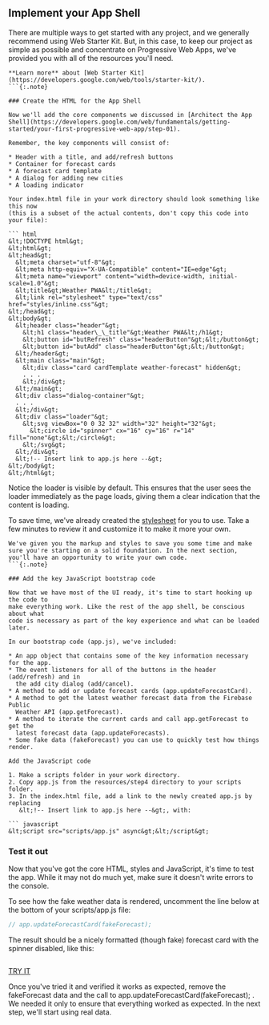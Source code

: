 ## Implement your App Shell

There are multiple ways to get started with any project, and we generally
recommend using Web Starter Kit. But, in this case, to keep our project as
simple as possible and concentrate on Progressive Web Apps, we've provided you
with all of the resources you'll need.

```
**Learn more** about [Web Starter Kit](https://developers.google.com/web/tools/starter-kit/).
```{:.note}

### Create the HTML for the App Shell

Now we'll add the core components we discussed in [Architect the App
Shell](https://developers.google.com/web/fundamentals/getting-started/your-first-progressive-web-app/step-01).

Remember, the key components will consist of:

* Header with a title, and add/refresh buttons
* Container for forecast cards
* A forecast card template
* A dialog for adding new cities
* A loading indicator

Your index.html file in your work directory should look something like this now
(this is a subset of the actual contents, don't copy this code into your file):

``` html
&lt;!DOCTYPE html&gt;
&lt;html&gt;
&lt;head&gt;
  &lt;meta charset="utf-8"&gt;
  &lt;meta http-equiv="X-UA-Compatible" content="IE=edge"&gt;
  &lt;meta name="viewport" content="width=device-width, initial-scale=1.0"&gt;
  &lt;title&gt;Weather PWA&lt;/title&gt;
  &lt;link rel="stylesheet" type="text/css" href="styles/inline.css"&gt;
&lt;/head&gt;
&lt;body&gt;
  &lt;header class="header"&gt;
    &lt;h1 class="header\_\_title"&gt;Weather PWA&lt;/h1&gt;
    &lt;button id="butRefresh" class="headerButton"&gt;&lt;/button&gt;
    &lt;button id="butAdd" class="headerButton"&gt;&lt;/button&gt;
  &lt;/header&gt;
  &lt;main class="main"&gt;
    &lt;div class="card cardTemplate weather-forecast" hidden&gt;
    . . .
    &lt;/div&gt;
  &lt;/main&gt;
  &lt;div class="dialog-container"&gt;
  . . .
  &lt;/div&gt;
  &lt;div class="loader"&gt;
    &lt;svg viewBox="0 0 32 32" width="32" height="32"&gt;
      &lt;circle id="spinner" cx="16" cy="16" r="14" fill="none"&gt;&lt;/circle&gt;
    &lt;/svg&gt;
  &lt;/div&gt;
  &lt;!-- Insert link to app.js here --&gt;
&lt;/body&gt;
&lt;/html&gt;
```

Notice the loader is visible by default. This ensures that the user sees the
loader immediately as the page loads, giving them a clear indication that the
content is loading.

To save time, we've already created the
[stylesheet](https://weather-pwa-sample.firebaseapp.com/styles/inline.css) for
you to use. Take a few minutes to review it and customize it to make it more
your own.

```
We've given you the markup and styles to save you some time and make sure you're starting on a solid foundation. In the next section, you'll have an opportunity to write your own code.
```{:.note}

### Add the key JavaScript bootstrap code

Now that we have most of the UI ready, it's time to start hooking up the code to
make everything work. Like the rest of the app shell, be conscious about what
code is necessary as part of the key experience and what can be loaded later.

In our bootstrap code (app.js), we've included:

* An app object that contains some of the key information necessary for the app.
* The event listeners for all of the buttons in the header (add/refresh) and in
  the add city dialog (add/cancel).
* A method to add or update forecast cards (app.updateForecastCard).
* A method to get the latest weather forecast data from the Firebase Public
  Weather API (app.getForecast).
* A method to iterate the current cards and call app.getForecast to get the
  latest forecast data (app.updateForecasts).
* Some fake data (fakeForecast) you can use to quickly test how things render.

Add the JavaScript code

1. Make a scripts folder in your work directory.
2. Copy app.js from the resources/step4 directory to your scripts folder.
3. In the index.html file, add a link to the newly created app.js by replacing
   &lt;!-- Insert link to app.js here --&gt;, with:

``` javascript
&lt;script src="scripts/app.js" async&gt;&lt;/script&gt;
```

### Test it out

Now that you've got the core HTML, styles and JavaScript, it's time to test the
app. While it may not do much yet, make sure it doesn't write errors to the
console.

To see how the fake weather data is rendered, uncomment the line below at the
bottom of your scripts/app.js file:

``` javascript
// app.updateForecastCard(fakeForecast);
```

The result should be a nicely formatted (though fake) forecast card with the
spinner disabled, like this:

![]()

[TRY IT](https://weather-pwa-sample.firebaseapp.com/step-04/)

Once you've tried it and verified it works as expected, remove the fakeForecast
data and the call to app.updateForecastCard(fakeForecast); . We needed it only
to ensure that everything worked as expected. In the next step, we'll start
using real data.
